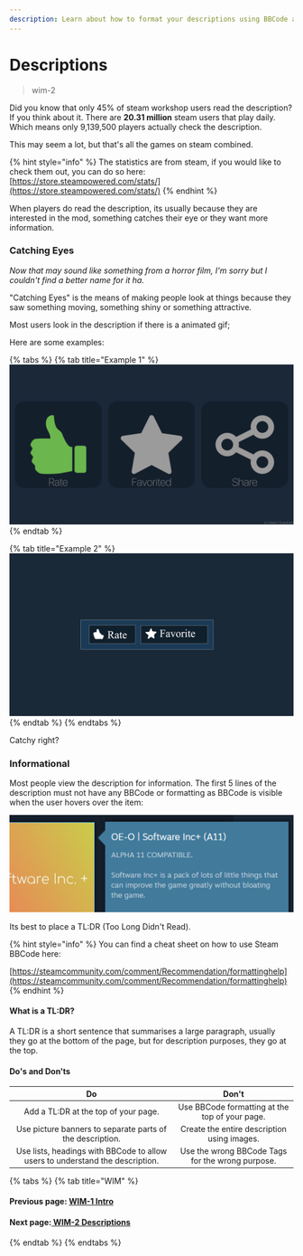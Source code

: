 ```yaml
---
description: Learn about how to format your descriptions using BBCode and other methods.
---
```


# Descriptions

> wim-2

Did you know that only 45% of steam workshop users read the description? If you think about it. There are **20.31 million** steam users that play daily. Which means only 9,139,500 players actually check the description.

This may seem a lot, but that's all the games on steam combined.

{% hint style="info" %}
The statistics are from steam, if you would like to check them out, you can do so here: [https://store.steampowered.com/stats/](https://store.steampowered.com/stats/)
{% endhint %}

When players do read the description, its usually because they are interested in the mod, something catches their eye or they want more information.

### Catching Eyes

_Now that may sound like something from a horror film, I'm sorry but I couldn't find a better name for it ha._

"Catching Eyes" is the means of making people look at things because they saw something moving, something shiny or something attractive.

Most users look in the description if there is a animated gif;

Here are some examples:

{% tabs %}
{% tab title="Example 1" %}
![](../.gitbook/assets/836328862_preview_836188351_preview_299432961_preview_like.gif)
{% endtab %}

{% tab title="Example 2" %}
![](../.gitbook/assets/1513929659_test.gif)
{% endtab %}
{% endtabs %}

Catchy right?

### Informational

Most people view the description for information. The first 5 lines of the description must not have any BBCode or formatting as BBCode is visible when the user hovers over the item: 

![Example of description showing when hovering over a workshop item.](../.gitbook/assets/image%20%282%29.png)

Its best to place a TL:DR \(Too Long Didn't Read\).

{% hint style="info" %}
You can find a cheat sheet on how to use Steam BBCode here: 

[https://steamcommunity.com/comment/Recommendation/formattinghelp](https://steamcommunity.com/comment/Recommendation/formattinghelp)
{% endhint %}

#### What is a TL:DR?

A TL:DR is a short sentence that summarises a large paragraph, usually they go at the bottom of the page, but for description purposes, they go at the top.

#### Do's and Don'ts

| **Do** | Don't |
| :---: | :---: |
| Add a TL:DR at the top of your page. | Use BBCode formatting at the top of your page. |
| Use picture banners to separate parts of the description. | Create the entire description using images. |
| Use lists, headings with BBCode to allow users to understand the description. | Use the wrong BBCode Tags for the wrong purpose. |

{% tabs %}
{% tab title="WIM" %}
#### Previous page: [WIM-1 Intro](wim-1.md)

#### Next page:[ ](../otw/otw-2.md)[WIM-2 Descriptions](descriptions.md)
{% endtab %}
{% endtabs %}

